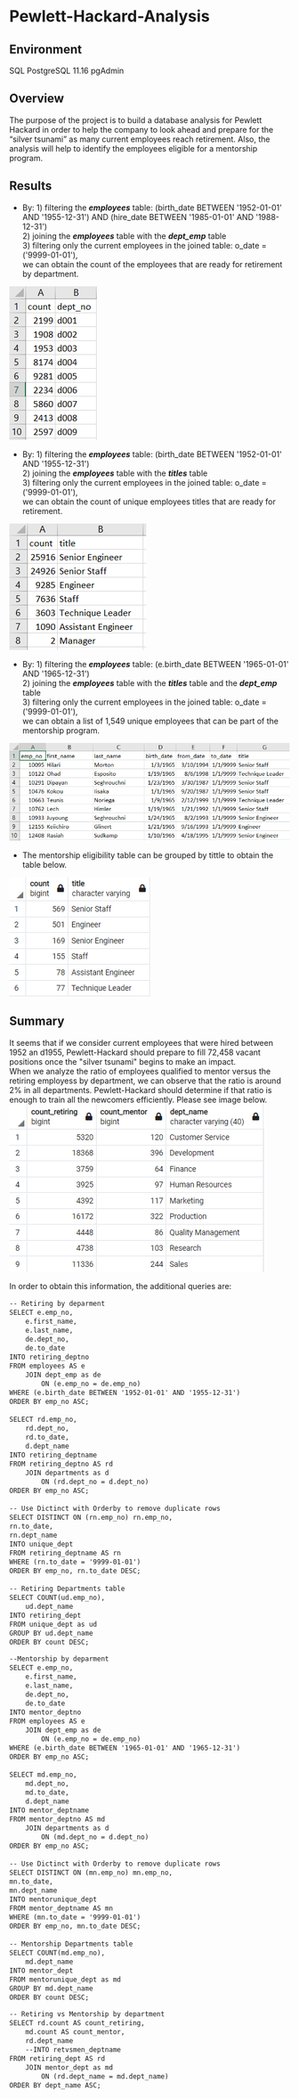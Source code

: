 # Pewlett-Hackard-Analysis
## Environment
SQL
PostgreSQL 11.16
pgAdmin

## Overview
The purpose of the project is to build a database analysis for Pewlett Hackard in order to help the company to look ahead and prepare for the “silver tsunami” as many current employees reach retirement. Also, the analysis will help to identify the employees eligible for a mentorship program.

## Results    
* By: 1) filtering the ***employees*** table: (birth_date BETWEEN '1952-01-01' AND '1955-12-31') AND (hire_date BETWEEN '1985-01-01' AND '1988-12-31')   
      2) joining the ***employees*** table with the ***dept_emp*** table  
      3) filtering only the current employees in the joined table: o_date = ('9999-01-01'),  
  we can obtain the count of the employees that are ready for retirement by department.  

![Retirement count by dept](https://github.com/MarcoFernandez14/Pewlett-Hackard-Analysis/blob/main/Data/Retirement%20count%20by%20dept.png)   

* By: 1) filtering the ***employees*** table: (birth_date BETWEEN '1952-01-01' AND '1955-12-31')  
      2) joining the ***employees*** table with the ***titles*** table  
      3) filtering only the current employees in the joined table: o_date = ('9999-01-01'),  
  we can obtain the count of unique employees titles that are ready for retirement.    

![Retiring titles](https://github.com/MarcoFernandez14/Pewlett-Hackard-Analysis/blob/main/Data/Retiring%20titles.png)    

* By: 1) filtering the ***employees*** table: (e.birth_date BETWEEN '1965-01-01' AND '1965-12-31')  
      2) joining the ***employees*** table with the ***titles*** table and the ***dept_emp*** table   
      3) filtering only the current employees in the joined table: o_date = ('9999-01-01'),  
  we can obtain a list of 1,549 unique employees that can be part of the mentorship program.    

![Mentorship eligibility](https://github.com/MarcoFernandez14/Pewlett-Hackard-Analysis/blob/main/Data/Mentorship%20elegibility.png)    

* The mentorship eligibility table can be grouped by tittle to obtain the table below.  

![Mentorship eligibility by tittle](https://github.com/MarcoFernandez14/Pewlett-Hackard-Analysis/blob/main/Data/Mentorship%20elegibility%20by%20title.png)    
 
## Summary
It seems that if we consider current employees that were hired between 1952 an d1955, Pewlett-Hackard should prepare to fill 72,458 vacant positions once the "silver tsunami" begins to make an impact.  
When we analyze the ratio of employees qualified to mentor versus the retiring employess by department, we can observe that the ratio is around 2% in all departments. Pewlett-Hackard should determine if that ratio is enough to train all the newcomers efficiently. Please see image below.  
![Retiring vs mentor by department](https://github.com/MarcoFernandez14/Pewlett-Hackard-Analysis/blob/main/Data/Retiring%20vs%20mentor%20by%20department.png)  

In order to obtain this information, the additional queries are:

```
-- Retiring by deparment
SELECT e.emp_no, 
	e.first_name,
	e.last_name,
	de.dept_no, 
    de.to_date
INTO retiring_deptno
FROM employees AS e
	JOIN dept_emp as de
		ON (e.emp_no = de.emp_no)
WHERE (e.birth_date BETWEEN '1952-01-01' AND '1955-12-31')
ORDER BY emp_no ASC;

SELECT rd.emp_no, 
	rd.dept_no,
	rd.to_date,
    d.dept_name
INTO retiring_deptname
FROM retiring_deptno AS rd
	JOIN departments as d
		ON (rd.dept_no = d.dept_no)
ORDER BY emp_no ASC;

-- Use Dictinct with Orderby to remove duplicate rows
SELECT DISTINCT ON (rn.emp_no) rn.emp_no,
rn.to_date,
rn.dept_name
INTO unique_dept
FROM retiring_deptname AS rn
WHERE (rn.to_date = '9999-01-01')
ORDER BY emp_no, rn.to_date DESC;

-- Retiring Departments table
SELECT COUNT(ud.emp_no),
    ud.dept_name
INTO retiring_dept
FROM unique_dept as ud
GROUP BY ud.dept_name
ORDER BY count DESC;
```
```
--Mentorship by deparment
SELECT e.emp_no, 
	e.first_name,
	e.last_name,
	de.dept_no, 
    de.to_date
INTO mentor_deptno
FROM employees AS e
	JOIN dept_emp as de
		ON (e.emp_no = de.emp_no)
WHERE (e.birth_date BETWEEN '1965-01-01' AND '1965-12-31')
ORDER BY emp_no ASC;

SELECT md.emp_no, 
	md.dept_no,
	md.to_date,
    d.dept_name
INTO mentor_deptname
FROM mentor_deptno AS md
	JOIN departments as d
		ON (md.dept_no = d.dept_no)
ORDER BY emp_no ASC;

-- Use Dictinct with Orderby to remove duplicate rows
SELECT DISTINCT ON (mn.emp_no) mn.emp_no,
mn.to_date,
mn.dept_name
INTO mentorunique_dept
FROM mentor_deptname AS mn
WHERE (mn.to_date = '9999-01-01')
ORDER BY emp_no, mn.to_date DESC;

-- Mentorship Departments table
SELECT COUNT(md.emp_no),
    md.dept_name
INTO mentor_dept
FROM mentorunique_dept as md
GROUP BY md.dept_name
ORDER BY count DESC;
```
```
-- Retiring vs Mentorship by department
SELECT rd.count AS count_retiring,
    md.count AS count_mentor,
	rd.dept_name
	--INTO retvsmen_deptname
FROM retiring_dept AS rd
	JOIN mentor_dept as md
		ON (rd.dept_name = md.dept_name)
ORDER BY dept_name ASC;
```

